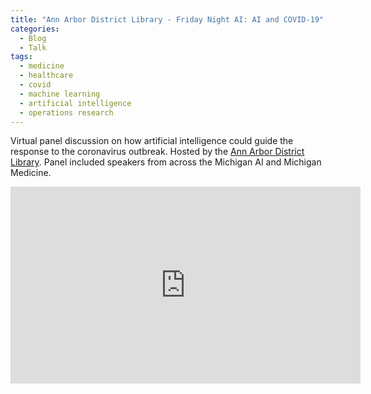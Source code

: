 ```yaml
---
title: "Ann Arbor District Library - Friday Night AI: AI and COVID-19"
categories:
  - Blog
  - Talk
tags:
  - medicine
  - healthcare
  - covid
  - machine learning
  - artificial intelligence
  - operations research
---
```



Virtual panel discussion on how artificial intelligence could guide the response to the coronavirus outbreak. Hosted by the [Ann Arbor District Library](https://aadl.org/fridaynightai). Panel included speakers from across the Michigan AI and Michigan Medicine.

<iframe width="560" height="315" src="https://www.youtube.com/embed/Xp1wAZACcWo" title="YouTube video player" frameborder="0" allow="accelerometer; autoplay; clipboard-write; encrypted-media; gyroscope; picture-in-picture; web-share" allowfullscreen></iframe>
